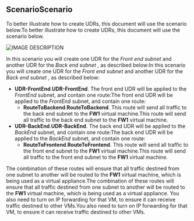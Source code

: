 ## <a name="scenario"></a><span data-ttu-id="68363-101">Scenario</span><span class="sxs-lookup"><span data-stu-id="68363-101">Scenario</span></span>
<span data-ttu-id="68363-102">To better illustrate how to create UDRs, this document will use the scenario below.</span><span class="sxs-lookup"><span data-stu-id="68363-102">To better illustrate how to create UDRs, this document will use the scenario below.</span></span>

![IMAGE DESCRIPTION](https://docstestmedia1.blob.core.windows.net/azure-media/includes/media/virtual-network-create-udr-scenario-include/figure1.png)

<span data-ttu-id="68363-104">In this scenario you will create one UDR for the *Front end subnet* and another UDR for the *Back end subnet* , as described below:</span><span class="sxs-lookup"><span data-stu-id="68363-104">In this scenario you will create one UDR for the *Front end subnet* and another UDR for the *Back end subnet* , as described below:</span></span> 

* <span data-ttu-id="68363-105">**UDR-FrontEnd**.</span><span class="sxs-lookup"><span data-stu-id="68363-105">**UDR-FrontEnd**.</span></span> <span data-ttu-id="68363-106">The front end UDR will be applied to the *FrontEnd* subnet, and contain one route:</span><span class="sxs-lookup"><span data-stu-id="68363-106">The front end UDR will be applied to the *FrontEnd* subnet, and contain one route:</span></span>    
  * <span data-ttu-id="68363-107">**RouteToBackend**.</span><span class="sxs-lookup"><span data-stu-id="68363-107">**RouteToBackend**.</span></span> <span data-ttu-id="68363-108">This route will send all traffic to the back end subnet to the **FW1** virtual machine.</span><span class="sxs-lookup"><span data-stu-id="68363-108">This route will send all traffic to the back end subnet to the **FW1** virtual machine.</span></span>
* <span data-ttu-id="68363-109">**UDR-BackEnd**.</span><span class="sxs-lookup"><span data-stu-id="68363-109">**UDR-BackEnd**.</span></span> <span data-ttu-id="68363-110">The back end UDR will be applied to the *BackEnd* subnet, and contain one route:</span><span class="sxs-lookup"><span data-stu-id="68363-110">The back end UDR will be applied to the *BackEnd* subnet, and contain one route:</span></span>    
  * <span data-ttu-id="68363-111">**RouteToFrontend**.</span><span class="sxs-lookup"><span data-stu-id="68363-111">**RouteToFrontend**.</span></span> <span data-ttu-id="68363-112">This route will send all traffic to the front end subnet to the **FW1** virtual machine.</span><span class="sxs-lookup"><span data-stu-id="68363-112">This route will send all traffic to the front end subnet to the **FW1** virtual machine.</span></span>

<span data-ttu-id="68363-113">The combination of these routes will ensure that all traffic destined from one subnet to another will be routed to the **FW1** virtual machine, which is being used as a virtual appliance.</span><span class="sxs-lookup"><span data-stu-id="68363-113">The combination of these routes will ensure that all traffic destined from one subnet to another will be routed to the **FW1** virtual machine, which is being used as a virtual appliance.</span></span> <span data-ttu-id="68363-114">You also need to turn on IP forwarding for that VM, to ensure it can receive traffic destined to other VMs.</span><span class="sxs-lookup"><span data-stu-id="68363-114">You also need to turn on IP forwarding for that VM, to ensure it can receive traffic destined to other VMs.</span></span>


